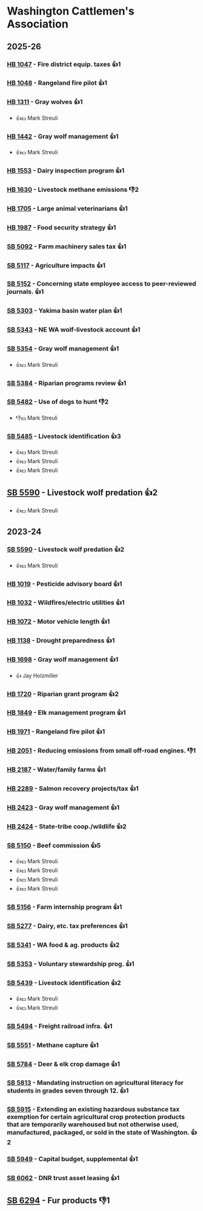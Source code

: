 # Washington Cattlemen's Association
## 2025-26

### [HB 1047](/bill/2025-26/hb/1047/) - Fire district equip. taxes 👍1  

### [HB 1048](/bill/2025-26/hb/1048/) - Rangeland fire pilot 👍1  

### [HB 1311](/bill/2025-26/hb/1311/) - Gray wolves 👍1  
* 👍💵 Mark Streuli

### [HB 1442](/bill/2025-26/hb/1442/) - Gray wolf management 👍1  
* 👍💵 Mark Streuli

### [HB 1553](/bill/2025-26/hb/1553/) - Dairy inspection program 👍1  

### [HB 1630](/bill/2025-26/hb/1630/) - Livestock methane emissions  👎2 

### [HB 1705](/bill/2025-26/hb/1705/) - Large animal veterinarians 👍1  

### [HB 1987](/bill/2025-26/hb/1987/) - Food security strategy 👍1  

### [SB 5092](/bill/2025-26/sb/5092/) - Farm machinery sales tax 👍1  

### [SB 5117](/bill/2025-26/sb/5117/) - Agriculture impacts 👍1  

### [SB 5152](/bill/2025-26/sb/5152/) - Concerning state employee access to peer-reviewed journals. 👍1  

### [SB 5303](/bill/2025-26/sb/5303/) - Yakima basin water plan 👍1  

### [SB 5343](/bill/2025-26/sb/5343/) - NE WA wolf-livestock account 👍1  

### [SB 5354](/bill/2025-26/sb/5354/) - Gray wolf management 👍1  
* 👍💵 Mark Streuli

### [SB 5384](/bill/2025-26/sb/5384/) - Riparian programs review 👍1  

### [SB 5482](/bill/2025-26/sb/5482/) - Use of dogs to hunt  👎2 
* 👎💵 Mark Streuli

### [SB 5485](/bill/2025-26/sb/5485/) - Livestock identification 👍3  
* 👍💵 Mark Streuli
* 👍💵 Mark Streuli
* 👍💵 Mark Streuli

## [SB 5590](/bill/2025-26/sb/5590/) - Livestock wolf predation 👍2  
* 👍💵 Mark Streuli

## 2023-24

### [SB 5590](/bill/2023-24/sb/5590/) - Livestock wolf predation 👍2  
* 👍💵 Mark Streuli

### [HB 1019](/bill/2023-24/hb/1019/) - Pesticide advisory board 👍1  

### [HB 1032](/bill/2023-24/hb/1032/) - Wildfires/electric utilities 👍1  

### [HB 1072](/bill/2023-24/hb/1072/) - Motor vehicle length 👍1  

### [HB 1138](/bill/2023-24/hb/1138/) - Drought preparedness 👍1  

### [HB 1698](/bill/2023-24/hb/1698/) - Gray wolf management 👍1  
* 👍 Jay Holzmiller

### [HB 1720](/bill/2023-24/hb/1720/) - Riparian grant program 👍2  

### [HB 1849](/bill/2023-24/hb/1849/) - Elk management program 👍1  

### [HB 1971](/bill/2023-24/hb/1971/) - Rangeland fire pilot 👍1  

### [HB 2051](/bill/2023-24/hb/2051/) - Reducing emissions from small off-road engines.  👎1 

### [HB 2187](/bill/2023-24/hb/2187/) - Water/family farms 👍1  

### [HB 2289](/bill/2023-24/hb/2289/) - Salmon recovery projects/tax 👍1  

### [HB 2423](/bill/2023-24/hb/2423/) - Gray wolf management 👍1  

### [HB 2424](/bill/2023-24/hb/2424/) - State-tribe coop./wildlife 👍2  

### [SB 5150](/bill/2023-24/sb/5150/) - Beef commission 👍5  
* 👍💵 Mark Streuli
* 👍💵 Mark Streuli
* 👍💵 Mark Streuli
* 👍💵 Mark Streuli

### [SB 5156](/bill/2023-24/sb/5156/) - Farm internship program 👍1  

### [SB 5277](/bill/2023-24/sb/5277/) - Dairy, etc. tax preferences 👍1  

### [SB 5341](/bill/2023-24/sb/5341/) - WA food & ag. products 👍2  

### [SB 5353](/bill/2023-24/sb/5353/) - Voluntary stewardship prog. 👍1  

### [SB 5439](/bill/2023-24/sb/5439/) - Livestock identification 👍2  
* 👍💵 Mark Streuli
* 👍💵 Mark Streuli

### [SB 5494](/bill/2023-24/sb/5494/) - Freight railroad infra. 👍1  

### [SB 5551](/bill/2023-24/sb/5551/) - Methane capture 👍1  

### [SB 5784](/bill/2023-24/sb/5784/) - Deer & elk crop damage 👍1  

### [SB 5813](/bill/2023-24/sb/5813/) - Mandating instruction on agricultural literacy for students in grades seven through 12. 👍1  

### [SB 5915](/bill/2023-24/sb/5915/) - Extending an existing hazardous substance tax exemption for certain agricultural crop protection products that are temporarily warehoused but not otherwise used, manufactured, packaged, or sold in the state of Washington. 👍2  

### [SB 5949](/bill/2023-24/sb/5949/) - Capital budget, supplemental 👍1  

### [SB 6062](/bill/2023-24/sb/6062/) - DNR trust asset leasing 👍1  

## [SB 6294](/bill/2023-24/sb/6294/) - Fur products  👎1 
